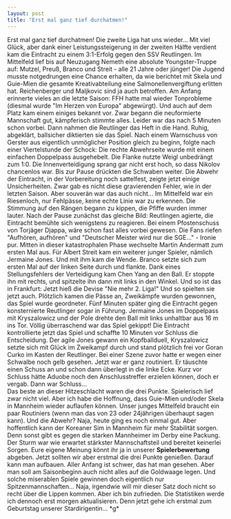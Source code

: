 ```yaml
---
layout: post
title: "Erst mal ganz tief durchatmen!"
---
```


Erst mal ganz tief durchatmen! Die zweite Liga hat uns wieder... Mit viel Glück, aber dank einer Leistungssteigerung in der zweiten Hälfte verdient kam die Eintracht zu einem 3:1-Erfolg gegen den SSV Reutlingen. Im Mittelfeld lief bis auf Neuzugang Nemeth eine absolute Youngster-Truppe auf: Mutzel, Preuß, Branco und Streit - alle 21 Jahre oder jünger! Die Jugend musste notgedrungen eine Chance erhalten, da wie berichtet mit Skela und Guie-Mien die gesamte Kreativabteilung eine Salmonellenvergiftung erlitten hat. Reichenberger und Maljkovic sind ja auch betroffen. Am Anfang erinnerte vieles an die letzte Saison: FFH hatte mal wieder Tonprobleme (diesmal wurde "Im Herzen von Europa" abgewürgt). Und auch auf dem Platz kam einem einiges bekannt vor. Zwar begann die neuformierte Mannschaft gut, kämpferisch stimmte alles. Leider war das nach 5 Minuten schon vorbei. Dann nahmen die Reutlinger das Heft in die Hand. Ruhig, abgeklärt, ballsicher diktierten sie das Spiel. Nach einem Warnschuss von Gerster aus eigentlich unmöglicher Position gleich zu beginn, folgte nach einer Viertelstunde der Schock: Die rechte Abwehrseite wurde mit einem einfachen Doppelpass ausgehebelt. Die Flanke nutzte Weigl unbedrängt zum 1:0. Die Innenverteidigung sprang gar nicht erst hoch, so dass Nikolov chancenlos war. Bis zur Pause drückten die Schwaben weiter. Die Abwehr der Eintracht, in der Vorbereitung noch sattelfest, zeigte jetzt einige Unsicherheiten. Zwar gab es nicht diese gravierenden Fehler, wie in der letzten Saison. Aber souverän war das auch nicht... Im Mittelfeld war ein Riesenloch, nur Fehlpässe, keine echte Linie war zu erkennen. Die Stimmung auf den Rängen begann zu kippen, die Pfiffe wurden immer lauter. Nach der Pause zunächst das gleiche Bild: Reutlingen agierte, die Eintracht bemühte sich wenigstens zu reagieren. Bei einem Pfostenschuss von Torjäger Djappa, wäre schon fast alles vorbei gewesen. Die Fans riefen "Aufhören, aufhören" und "Deutscher Meister wird nur die SGE..." - Ironie pur. Mitten in dieser katastrophalen Phase wechselte Martin Andermatt zum ersten Mal aus. Für Albert Streit kam ein weiterer junger Spieler, nämlich Jermaine Jones. Und mit ihm kam die Wende. Branco setzte sich zum ersten Mal auf der linken Seite durch und flankte. Dank eines Stellungsfehlers der Verteidigung kam Chen Yang an den Ball. Er stoppte ihn mit rechts, und spitzelte ihn dann mit links in den Winkel. Und so ist das in Frankfurt: Jetzt hieß die Devise "Nie mehr 2. Liga!" Und so spielten sie jetzt auch. Plötzlich kamen die Pässe an, Zweikämpfe wurden gewonnen, das Spiel wurde geordneter. Fünf Minuten später ging die Eintracht gegen konsternierte Reutlinger sogar in Führung. Jermaine Jones im Doppelpass mit Kryszalowicz und der Pole drehte den Ball mit links unhaltbar aus 16 m ins Tor. Völlig überraschend war das Spiel gekippt! Die Eintracht kontrollierte jetzt das Spiel und schaffte 10 Minuten vor Schluss die Entscheidung. Der agile Jones gewann ein Kopfballduell, Kryszalowicz setzte sich mit Glück im Zweikampf durch und stand plötzlich frei vor Goran Curko im Kasten der Reutlinger. Bei einer Szene zuvor hatte er wegen einer Schwalbe noch gelb gesehen. Jetzt war er ganz routiniert. Er täuschte einen Schuss an und schon dann überlegt in die linke Ecke. Kurz vor Schluss hätte Aduobe noch den Anschlusstreffer erzielen können, doch er vergab. Dann war Schluss...  
Das beste an dieser Hitzeschlacht waren die drei Punkte. Spielerisch lief zwar nicht viel. Aber ich habe die Hoffnung, dass Guie-Mien und/oder Skela in Mannheim wieder auflaufen können. Unser junges Mittelfeld braucht ein paar Routiniers (wenn man das von 23 oder 24jährigen überhaupt sagen kann). Und die Abwehr? Naja, heute ging es noch einmal gut. Aber hoffentlich kann der Koreaner Sim in Mannheim für mehr Stabilität sorgen. Denn sonst gibt es gegen die starken Mannheimer im Derby eine Packung. Der Sturm war wie erwartet stärkster Mannschaftsteil und bereitet keinerlei Sorgen. Eure eigene Meinung könnt ihr ja in unserer **Spielerbewertung** abgeben. Jetzt sollten wir aber erstmal die drei Punkte genießen. Darauf kann man aufbauen. Aller Anfang ist schwer, das hat man gesehen. Aber man soll am Saisonbeginn auch nicht alles auf die Goldwaage legen. Und solche miserablen Spiele gewinnen doch eigentlich nur Spitzenmannschaften... Naja, irgendwie will mir dieser Satz doch nicht so recht über die Lippen kommen. Aber ich bin zufrieden. Die Statistiken werde ich dennoch erst morgen aktualisieren. Denn jetzt gehe ich erstmal zum Geburtstag unserer Stardirigentin... \*g\*
